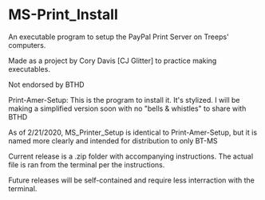 # MS-Print_Install
An executable program to setup the PayPal Print Server on Treeps' computers.

Made as a project by Cory Davis [CJ Glitter] to practice making executables.

Not endorsed by BTHD



Print-Amer-Setup:
This is the program to install it. It's stylized.  I will be making a simplified version
soon with no "bells & whistles" to share with BTHD

As of 2/21/2020, MS_Printer_Setup is identical to Print-Amer-Setup, but it is named more
clearly and intended for distribution to only BT-MS

Current release is a .zip folder with accompanying instructions. The actual file is ran from the terminal per the instructions.


Future releases will be self-contained and require less interraction with the terminal.
